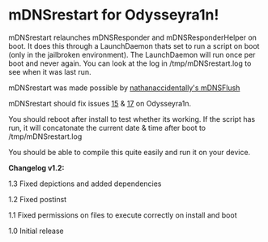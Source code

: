 # mDNSrestart for Odysseyra1n!

mDNSrestart relaunches mDNSResponder and mDNSResponderHelper on boot. It does this through a LaunchDaemon thats set to run a script on boot (only in the jailbroken environment). The LaunchDaemon will run once per boot and never again. You can look at the log in /tmp/mDNSrestart.log to see when it was last run.

mDNSrestart was made possible by [nathanaccidentally's mDNSFlush](https://github.com/nathanaccidentally/mDNSFlush)

mDNSrestart should fix issues [15](https://github.com/PoomSmart/LetMeBlock/issues/15) & [17](https://github.com/PoomSmart/LetMeBlock/issues/17) on Odysseyra1n.

You should reboot after install to test whether its working. If the script has run, it will concatonate the current date & time after boot to /tmp/mDNSrestart.log

You should be able to compile this quite easily and run it on your device.

**Changelog v1.2:**

1.3 Fixed depictions and added dependencies

1.2 Fixed postinst

1.1 Fixed permissions on files to execute correctly on install and boot

1.0 Initial release
